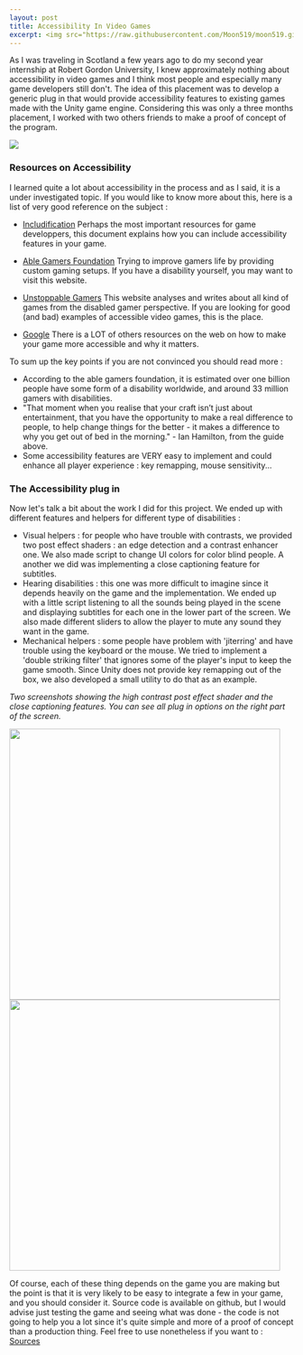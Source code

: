 ```yaml
---
layout: post
title: Accessibility In Video Games
excerpt: <img src="https://raw.githubusercontent.com/Moon519/moon519.github.io/master/images/ablegamers.jpg" width="400" style="float:left;margin-right:15px;"> <p> As I was traveling in Scotland a few years ago to do my second year internship at Robert Gordon University, I knew approximately nothing about accessibility in video games and I think most people and especially many game developers still don't. The idea of this placement was to develop a generic plug in that would provide accessibility features to existing games made with the Unity game engine. Considering this was only a three months placement, I worked with two others friends to make a proof of concept of the program.</p>
---
```


As I was traveling in Scotland a few years ago to do my second year internship at Robert Gordon University, I knew approximately nothing about accessibility in video games and I think most people and especially many game developers still don't.
The idea of this placement was to develop a generic plug in that would provide accessibility features to existing games made with the Unity game engine. Considering this was only a three months placement, I worked with two others friends to make a proof of concept
of the program.


<img class="displayed" src="https://raw.githubusercontent.com/Moon519/moon519.github.io/master/images/ablegamers.jpg">


### Resources on Accessibility

I learned quite a lot about accessibility in the process and as I said, it is a under investigated topic. If you would like to know more about this, here is a list of very good reference on the subject :
* [Includification](https://www.includification.com/) Perhaps the most important resources for game developpers, this document explains how you can include accessibility features in your game.

* [Able Gamers Foundation](http://www.ablegamers.org/) Trying to improve gamers life by providing custom gaming setups. If you have a disability yourself, you may want to visit this website.

* [Unstoppable Gamers](http://www.unstoppablegamer.com/) This website analyses and writes about all kind of games from the disabled gamer perspective. If you are looking for good (and bad) examples of accessible video games, this is the place.

* [Google](www.google.com) There is a LOT of others resources on the web on how to make your game more accessible and why it matters.


To sum up the key points if you are not convinced you should read more :
* According to the able gamers foundation, it is estimated over one billion people have some form of a disability worldwide, and around 33 million gamers with disabilities.
* "That moment when you realise that your craft isn’t just about entertainment, that you have the opportunity to make a real difference to people, to help change things for the better - it makes a difference to why you get out of bed in the morning." - Ian Hamilton, from the guide above.
* Some accessibility features are VERY easy to implement and could enhance all player experience : key remapping, mouse sensitivity...


### The Accessibility plug in

Now let's talk a bit about the work I did for this project. We ended up with different features and helpers for different type of disabilities :
* Visual helpers : for people who have trouble with contrasts, we provided two post effect shaders : an edge detection and a contrast enhancer one. We also made script to change UI colors for color blind people. A another we did was implementing a close captioning feature for subtitles.
* Hearing disabilities : this one was more difficult to imagine since it depends heavily on the game and the implementation. We ended up with a little script listening to all the sounds being played in the scene and displaying
subtitles for each one in the lower part of the screen. We also made different sliders to allow the player to mute any sound they want in the game.
* Mechanical helpers : some people have problem with 'jiterring' and have trouble using the keyboard or the mouse. We tried to implement a 'double striking filter' that ignores some of the player's input to keep the game smooth.
Since Unity does not provide key remapping out of the box, we also developed a small utility to do that as an example.


*Two screenshots showing the high contrast post effect shader and the close captioning features. You can see all plug in options on the right part of the screen.*


<img src="https://raw.githubusercontent.com/Moon519/moon519.github.io/master/images/accessibilityScreen1.png" width="480">
<img src="https://raw.githubusercontent.com/Moon519/moon519.github.io/master/images/accessibilityScreen2.png" width="480">


Of course, each of these thing depends on the game you are making but the point is that it is very likely to be easy to integrate a few in your game, and you should consider it. Source code is available on github, but I would advise just
testing the game and seeing what was done - the code is not going to help you a lot since it's quite simple and more of a proof of concept than a production thing. Feel free to use nonetheless if you want to : [Sources](https://github.com/Moon519/Unity-Accessibility-Plug-In)
